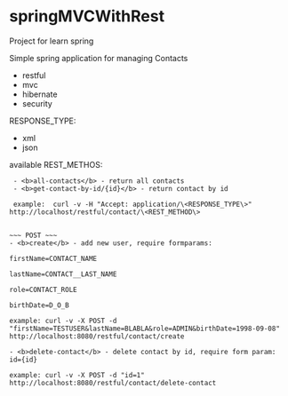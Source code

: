 springMVCWithRest
=================

Project for learn spring

Simple spring application for managing Contacts

- restful
- mvc
- hibernate
- security

 RESPONSE_TYPE:
 - xml
 - json
 
 available REST_METHOS:

~~~ GET ~~~
 - <b>all-contacts</b> - return all contacts
 - <b>get-contact-by-id/{id}</b> - return contact by id
 
 example:  curl -v -H "Accept: application/\<RESPONSE_TYPE\>" http://localhost/restful/contact/\<REST_METHOD\> 
 
 
~~~ POST ~~~
- <b>create</b> - add new user, require formparams:

firstName=CONTACT_NAME

lastName=CONTACT__LAST_NAME

role=CONTACT_ROLE

birthDate=D_O_B

example: curl -v -X POST -d "firstName=TESTUSER&lastName=BLABLA&role=ADMIN&birthDate=1998-09-08" http://localhost:8080/restful/contact/create

- <b>delete-contact</b> - delete contact by id, require form param:
id={id}

example: curl -v -X POST -d "id=1" http://localhost:8080/restful/contact/delete-contact

